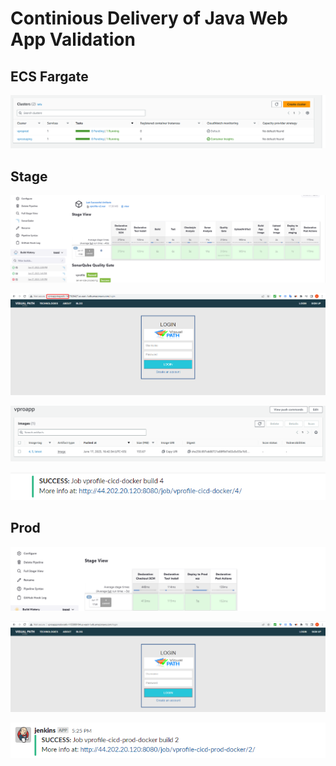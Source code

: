# Continious Delivery of Java Web App Validation

## ECS Fargate

![](20230617180609.png)


## Stage

![](20230617175925.png)


![](20230617180441.png)

![](20230617180504.png)


![](20230617180720.png)

## Prod

![](20230617180533.png)

![](20230617180546.png)


![](20230617180652.png)

